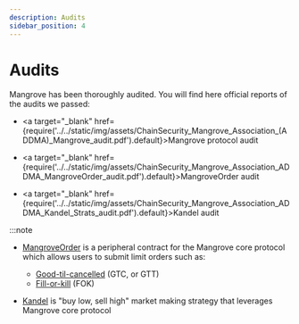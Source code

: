 ```yaml
---
description: Audits
sidebar_position: 4
---
```



# Audits

Mangrove has been thoroughly audited. You will find here official reports of the audits we passed:

* <a target="\_blank" href={require('../../static/img/assets/ChainSecurity_Mangrove_Association_(ADDMA)_Mangrove_audit.pdf').default}>Mangrove protocol audit</a>

* <a target="\_blank" href={require('../../static/img/assets/ChainSecurity_Mangrove_Association_ADDMA_MangroveOrder_audit.pdf').default}>MangroveOrder audit</a>

* <a target="\_blank" href={require('../../static/img/assets/ChainSecurity_Mangrove_Association_ADDMA_Kandel_Strats_audit.pdf').default}>Kandel audit</a>

:::note
* [MangroveOrder](../strat-lib/technical-references/code/strategies/MangroveOrder.md) is a peripheral contract for the Mangrove core protocol which allows users to submit limit orders such as:
    * [Good-til-cancelled](../web-app/trade/more-on-order-types.md#good-til-time-gtt) (GTC, or GTT)
    * [Fill-or-kill](../web-app/trade/more-on-order-types.md#fill-or-kill-fok) (FOK)

* [Kandel](../kandel/README.md) is "buy low, sell high" market making strategy that leverages Mangrove core protocol